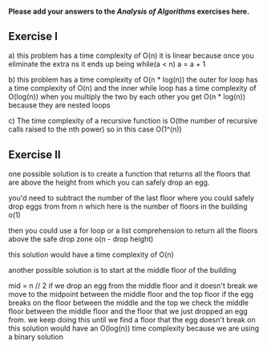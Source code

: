 #### Please add your answers to the ***Analysis of  Algorithms*** exercises here.

## Exercise I

a) this problem has a time complexity of O(n) it is linear because once you eliminate the extra ns it ends up being
while(a < n)
    a = a + 1


b) this problem has a time complexity of O(n * log(n)) the outer for loop has a time complexity of O(n) and the inner while loop has a time complexity of O(log(n)) when you multiply the two by each other you get O(n * log(n)) because they are nested loops


c) The time complexity of a recursive function is O(the number of recursive calls raised to the nth power) so in this case O(1^(n))


## Exercise II

one possible solution is to create a function that returns all the floors that are above the height from which you can safely drop an egg.

you'd need to subtract the number of the last floor where you could safely drop eggs from from n which here is the number of floors in the building o(1)

then you could use a for loop or a list comprehension to return all the floors above the safe drop zone o(n - drop height)

this solution would have a time complexity of O(n)

another possible solution is to start at the middle floor of the building

mid = n // 2 if we drop an egg from the middle floor and it doesn't break we
move to the midpoint between the middle floor and the top floor if the egg breaks on the floor between the middle and the top we check the middle floor between the middle floor and the floor that we just dropped an egg from. we keep doing this until we find a floor that the egg doesn't break on
this solution would have an O(log(n)) time complexity because we are using a binary solution

